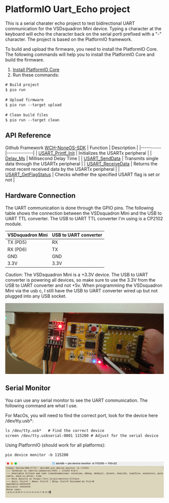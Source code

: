 PlatformIO Uart_Echo project
=====================================
This is a serial charater echo project to test bidirectional UART communication for the VSDsquadron Mini device. Typing a character at the keyboard will echo the character back on the serial porti prefixed with a "-" character. The project is based on the PlatformIO framework.

To build and upload the firmware, you need to install the PlatformIO Core. The following commands will help you to install the PlatformIO Core and build the firmware.
1. [Install PlatformIO Core](https://docs.platformio.org/page/core.html)
2. Run these commands:

```shell
# Build project
$ pio run

# Upload firmware
$ pio run --target upload

# Clean build files
$ pio run --target clean
```
## API Reference
Github Framework [WCH-NoneOS-SDK](https://github.com/Community-PIO-CH32V/framework-wch-noneos-sdk/tree/5992d6957398992f7455e614c4988458f1aa970a)
| Function | Description |
|----------|-------------|
| [USART_Printf_Init](https://github.com/Community-PIO-CH32V/framework-wch-noneos-sdk/blob/5992d6957398992f7455e614c4988458f1aa970a/Debug/ch32v00x/debug.c) | Initializes the USARTx peripheral |
| [Delay_Ms](https://github.com/Community-PIO-CH32V/framework-wch-noneos-sdk/blob/5992d6957398992f7455e614c4988458f1aa970a/Debug/ch32v00x/debug.c) | Millisecond Delay Time |
| [USART_SendData](https://github.com/Community-PIO-CH32V/framework-wch-noneos-sdk/blob/main/Peripheral/ch32v00x/src/ch32v00x_usart.c) | Transmits single data through the USARTx peripheral |
| [USART_ReceiveData](https://github.com/Community-PIO-CH32V/framework-wch-noneos-sdk/blob/main/Peripheral/ch32v00x/src/ch32v00x_usart.c) | Returns the most recent received data by the USARTx peripheral |
| [USART_GetFlagStatus](https://github.com/Community-PIO-CH32V/framework-wch-noneos-sdk/blob/main/Peripheral/ch32v00x/src/ch32v00x_usart.c) | Checks whether the specified USART flag is set or not |

## Hardware Connection
The UART communication is done through the GPIO pins. The following table shows the connection between the VSDsquadron Mini and the USB to UART TTL converter. The USB to UART TTL converter I'm using is a CP2102 module.

| VSDsquadron Mini | USB to UART converter |
|------------------|-----------------------|
| TX (PD5)               | RX                    |
| RX (PD6)              | TX                    |
| GND              | GND                   |
| 3.3V             | 3.3V                  |

*Caution*: The VSDsquadron Mini is a +3.3V device. The USB to UART converter is powering all devices, so make sure to use the 3.3V from the USB to UART converter and not +5v. When programmiing the VSDsquadron Mini via the usb c, I still have the USB to UART converter wired up but not plugged into any USB socket.

![image](../images/uart_usb.jpg)

## Serial Monitor
You can use any serial monitor to see the UART communication. The following command are what I use.

For MacOs, you will need to find the correct port, look for the device here /dev/tty.usb*:
```shell
ls /dev/tty.usb*   # Find the correct device
screen /dev/tty.usbserial-0001 115200 # Adjust for the serial device
```
Using PlatformIO (should work for all platforms):
```shell
pio device monitor -b 115200
```
![image](../images/serial_echo.png)
